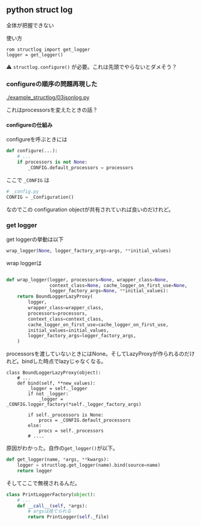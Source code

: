 ## python struct log

全体が把握できない

使い方

```
rom structlog import get_logger
logger = get_logger()
```

:warning: `structlog.configure()` が必要。これは先頭でやらないとダメそう？

### configureの順序の問題再現した

[./example_structlog/03jsonlog.py](./example_structlog/03jsonlog.py)

これはprocessorsを変えたときの話？

#### configureの仕組み

configureを呼ぶときには

```python
def configure(...):
    # ...
    if processors is not None:
        _CONFIG.default_processors = processors
```


ここで `_CONFIG` は

```python
# _config.py
CONFIG = _Configuration()
```

なのでこの configuration objectが共有されていれば良いのだけれど。

### get logger

get loggerの挙動は以下

```python
wrap_logger(None, logger_factory_args=args, **initial_values)
```

wrap loggerは

```python

def wrap_logger(logger, processors=None, wrapper_class=None,
                context_class=None, cache_logger_on_first_use=None,
                logger_factory_args=None, **initial_values):
    return BoundLoggerLazyProxy(
        logger,
        wrapper_class=wrapper_class,
        processors=processors,
        context_class=context_class,
        cache_logger_on_first_use=cache_logger_on_first_use,
        initial_values=initial_values,
        logger_factory_args=logger_factory_args,
    )
```

processorsを渡していないときにはNone。そしてLazyProxyが作られるのだけれど。bindした時点でlazyじゃなくなる。


```
class BoundLoggerLazyProxy(object):
    # ...
    def bind(self, **new_values):
        _logger = self._logger
        if not _logger:
            _logger = _CONFIG.logger_factory(*self._logger_factory_args)

        if self._processors is None:
            procs = _CONFIG.default_processors
        else:
            procs = self._processors
        # ....
```

原因がわかった。自作の`get_logger()`が以下。

```python
def get_logger(name, *args, **kwargs):
    logger = structlog.get_logger(name).bind(source=name)
    return logger
```

そしてここで無視されるんだ。

```python
class PrintLoggerFactory(object):
    # ...
    def __call__(self, *args):
        # argsは捨てられる
        return PrintLogger(self._file)
```
